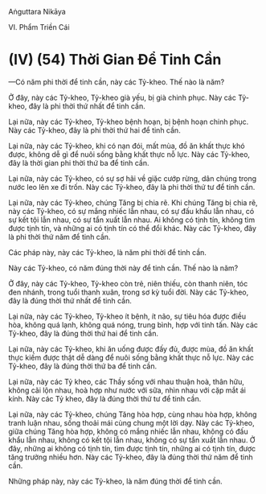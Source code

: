 Aṅguttara Nikāya

VI. Phẩm Triền Cái

# (IV) (54) Thời Gian Ðể Tinh Cần

—Có năm phi thời để tinh cần, này các Tỷ-kheo. Thế nào là năm?

Ở đây, này các Tỷ-kheo, Tỷ-kheo già yếu, bị già chinh phục. Này các Tỷ-kheo, đây là phi thời thứ nhất để tinh cần.

Lại nữa, này các Tỷ-kheo, Tỷ-kheo bệnh hoạn, bị bệnh hoạn chinh phục. Này các Tỷ-kheo, đây là phi thời thứ hai để tinh cần.

Lại nữa, này các Tỷ-kheo, khi có nạn đói, mất mùa, đồ ăn khất thực khó được, không dễ gì để nuôi sống bằng khất thực nỗ lực. Này các Tỷ-kheo, đây là thời gian phi thời thứ ba để tinh cần.

Lại nữa, này các Tỷ-kheo, có sự sợ hãi về giặc cướp rừng, dân chúng trong nước leo lên xe đi trốn. Này các Tỷ-kheo, đây là phi thời thứ tư để tinh cần.

Lại nữa, này các Tỷ-kheo, chúng Tăng bị chia rẽ. Khi chúng Tăng bị chia rẽ, này các Tỷ-kheo, có sự mắng nhiếc lẫn nhau, có sự đấu khẩu lẫn nhau, có sự kết tội lẫn nhau, có sự tẩn xuất lẫn nhau. Ai không có tịnh tín, không tìm được tịnh tín, và những ai có tịnh tín có thể đổi khác. Này các Tỷ-kheo, đây là phi thời thứ năm để tinh cần.

Các pháp này, này các Tỷ-kheo, là năm phi thời để tinh cần.

Này các Tỷ-kheo, có năm đúng thời này để tinh cần. Thế nào là năm?

Ở đây, này các Tỷ-kheo, Tỷ-kheo còn trẻ, niên thiếu, còn thanh niên, tóc đen nhánh, trong tuổi thanh xuân, trong sơ kỳ tuổi đời. Này các Tỷ-kheo, đây là đúng thời thứ nhất để tinh cần.

Lại nữa, này các Tỷ-kheo, Tỷ-kheo ít bệnh, ít não, sự tiêu hóa được điều hòa, không quá lạnh, không quá nóng, trung bình, hợp với tinh tấn. Này các Tỷ-kheo, đây là đúng thời thứ hai để tinh cần.

Lại nữa, này các Tỷ-kheo, khi ăn uống được đấy đủ, được mùa, đồ ăn khất thực kiếm được thật dễ dàng để nuôi sống bằng khất thực nỗ lực. Này các Tỷ-kheo, đây là đúng thời thứ ba để tinh cần.

Lại nữa, này các Tỷ kheo, các Thầy sống với nhau thuận hoà, thân hữu, không cãi lộn nhau, hoà hợp như nước với sữa, nhìn nhau với cặp mắt ái kính. Này các Tỷ kheo, đây là đúng thời thứ tư để tinh cần.

Lại nữa, này các Tỷ-kheo, chúng Tăng hòa hợp, cùng nhau hòa hợp, không tranh luận nhau, sống thoải mái cùng chung một lời dạy. Này các Tỷ-kheo, giữa chúng Tăng hòa hợp, không có mắng nhiếc lẫn nhau, không có đấu khẩu lẫn nhau, không có kết tội lẫn nhau, không có sự tẩn xuất lẫn nhau. Ở đây, những ai không có tịnh tín, tìm được tịnh tín, những ai có tịnh tín, được tăng trưởng nhiều hơn. Này các Tỷ-kheo, đây là đúng thời thứ năm để tinh cần.

Những pháp này, này các Tỷ-kheo, là năm đúng thời để tinh cần.

